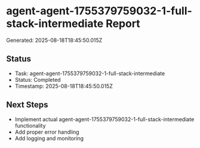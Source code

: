 # agent-agent-1755379759032-1-full-stack-intermediate Report

Generated: 2025-08-18T18:45:50.015Z

## Status
- Task: agent-agent-1755379759032-1-full-stack-intermediate
- Status: Completed
- Timestamp: 2025-08-18T18:45:50.015Z

## Next Steps
- Implement actual agent-agent-1755379759032-1-full-stack-intermediate functionality
- Add proper error handling
- Add logging and monitoring
